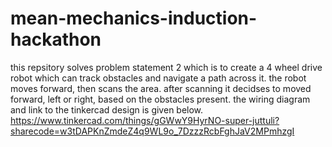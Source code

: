 # mean-mechanics-induction-hackathon
this repsitory solves problem statement 2 which is to create a 4 wheel drive robot which can track obstacles and navigate a path across it. 
the robot moves forward, then scans the area. after scanning it decidses to moved forward, left or right, based on the obstacles present.
the wiring diagram and link to the tinkercad design is given below.
https://www.tinkercad.com/things/gGWwY9HyrNO-super-juttuli?sharecode=w3tDAPKnZmdeZ4q9WL9o_7DzzzRcbFghJaV2MPmhzgI
